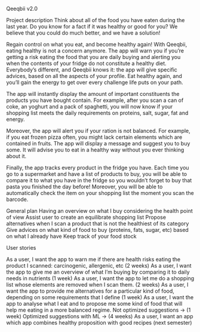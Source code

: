 Qeeqbii v2.0

Project description
Think about all of the food you have eaten during the last year. Do you know for a fact if it was healthy or good for you? We believe that you could do much better, and we have a solution!

Regain control on what you eat, and become healthy again! With Qeeqbii, eating healthy is not a concern anymore. The app will warn you if you’re getting a risk eating the food that you are daily buying and alerting you when the contents of your fridge do not constitute a healthy diet. Everybody’s different, and Qeeqbii knows it: the app will give specific advices, based on all the aspects of your profile. Eat healthy again, and you’ll gain the energy to get over every challenge life puts on your path.

The app will instantly display the amount of important constituents the products you have bought contain. For example, after you scan a can of coke, an yoghurt and a pack of spaghetti, you will now know if your shopping list meets the daily requirements on proteins, salt, sugar, fat and energy.

Moreover, the app will alert you if your ration is not balanced. For example, if you eat frozen pizza often, you might lack certain elements which are contained in fruits. The app will display a message and suggest you to buy some. It will advise you to eat in a healthy way without you ever thinking about it.

Finally, the app tracks every product in the fridge you have. Each time you go to a supermarket and have a list of products to buy, you will be able to compare it to what you have in the fridge so you wouldn’t forget to buy that pasta you finished the day before! Moreover, you will be able to automatically check the item on your shopping list the moment you scan the barcode.




General plan
Having an overview on what I buy considering the health point of view
Assist user to create an equilibrate shopping list
Propose alternatives when I scan a product that is not the healthiest of its category
Give advices on what kind of food to buy (proteins, fats, sugar, etc) based on what I already have
Keep track of your food stock


User stories

As a user, I want the app to warn me if there are health risks eating the product I scanned: carcinogenic, allergenic, etc (2 weeks)
As a user, I want the app to give me an overview of what I’m buying by comparing it to daily needs in nutrients (1 week)
As a user, I want the app to let me do a shopping list whose elements are removed when I scan them. (2 weeks)
As a user, I want the app to provide me alternatives for a particular kind of food, depending on some requirements that I define (1 week)
As a user, I want the app to analyse what I eat and to propose me some kind of food that will help me eating in a more balanced regime. 
Not optimized suggestions → (1 week)
Optimized suggestions with ML → (4 weeks)
As a user, I want an app which app combines healthy proposition with good recipes (next semester)
